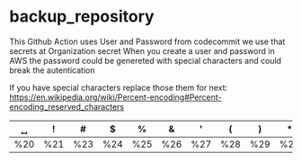# backup_repository

This Github Action uses 
User and Password from codecommit we use that secrets at Organization secret
When you create a user and password in AWS the password could be genereted with special characters and could break the autentication

If you have special characters replace those them for next:
https://en.wikipedia.org/wiki/Percent-encoding#Percent-encoding_reserved_characters

  

|␣ | ! | #| $ | % | & | '|  ( | ) | * | + | , | / | : | ; |  = | ? | @ | [ | ] |
---| --- |--- |--- | ---| ---| ---| ---| ---| ---| ---| ---| ---| ---| ---| ---| ---| ---| ---| ---|
%20  | %21 | %23 | %24 | %25 | %26 |  %27 | %28 | %29 | %2A| %2B| %2C | %2F | %3A | %3B | %3D | %3F | %40	| %5B|	%5D


